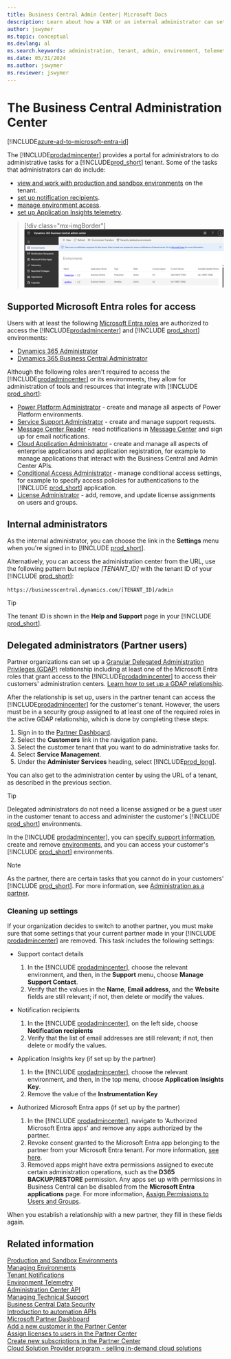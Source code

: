 ```yaml
---
title: Business Central Admin Center| Microsoft Docs
description: Learn about how a VAR or an internal administrator can set update windows and other admin tasks.  
author: jswymer
ms.topic: conceptual
ms.devlang: al
ms.search.keywords: administration, tenant, admin, environment, telemetry
ms.date: 05/31/2024
ms.author: jswymer
ms.reviewer: jswymer
---
```

# The Business Central Administration Center

[!INCLUDE[azure-ad-to-microsoft-entra-id](~/../shared-content/shared/azure-ad-to-microsoft-entra-id.md)]

The [!INCLUDE[prodadmincenter](../developer/includes/prodadmincenter.md)] provides a portal for administrators to do administrative tasks for a [!INCLUDE[prod_short](../developer/includes/prod_short.md)] tenant. Some of the tasks that administrators can do include:

- [view and work with production and sandbox environments](tenant-admin-center-environments.md) on the tenant.
- [set up notification recipients](tenant-admin-center-notifications.md).
- [manage environment access](tenant-admin-center-manage-access.md).
- [set up Application Insights telemetry](telemetry-enable-application-insights.md).

> [!div class="mx-imgBorder"]
> ![Business Central Admin Center.](../developer/media/admin/business_central_admin_center.png)

## Supported Microsoft Entra roles for access

Users with at least the following [Microsoft Entra roles](/entra/identity/role-based-access-control/permissions-reference) are authorized to access the [!INCLUDE[prodadmincenter](../developer/includes/prodadmincenter.md)] and [!INCLUDE [prod_short](../developer/includes/prod_short.md)] environments:

- [Dynamics 365 Administrator](/entra/identity/role-based-access-control/permissions-reference#dynamics-365-administrator)
- [Dynamics 365 Business Central Administrator](/entra/identity/role-based-access-control/permissions-reference#dynamics-365-business-central-administrator)

Although the following roles aren't required to access the [!INCLUDE[prodadmincenter](../developer/includes/prodadmincenter.md)] or its environments, they allow for administration of tools and resources that integrate with [!INCLUDE [prod_short](../developer/includes/prod_short.md)]:

- [Power Platform Administrator](/entra/identity/role-based-access-control/permissions-reference#power-platform-administrator) - create and manage all aspects of Power Platform environments.
- [Service Support Administrator](/entra/identity/role-based-access-control/permissions-reference#service-support-administrator) - create and manage support requests.
- [Message Center Reader](/entra/identity/role-based-access-control/permissions-reference#message-center-reader) - read notifications in [Message Center](/microsoft-365/admin/manage/message-center) and sign up for email notifications.
- [Cloud Application Administrator](/entra/identity/role-based-access-control/permissions-reference#cloud-application-administrator) - create and manage all aspects of enterprise applications and application registration, for example to manage applications that interact with the Business Central and Admin Center APIs.
- [Conditional Access Administrator](/entra/identity/role-based-access-control/permissions-reference#cloud-application-administrator) - manage conditional access settings, for example to specify access policies for authentications to the [!INCLUDE [prod_short](../developer/includes/prod_short.md)] application.
- [License Administrator](/entra/identity/role-based-access-control/permissions-reference#license-administrator) - add, remove, and update license assignments on users and groups.

## Internal administrators

As the internal administrator, you can choose the link in the **Settings** menu when you're signed in to [!INCLUDE [prod_short](../developer/includes/prod_short.md)].  

Alternatively, you can access the administration center from the URL, use the following pattern but replace *[TENANT_ID]* with the tenant ID of your [!INCLUDE [prod_short](../developer/includes/prod_short.md)]:

`https://businesscentral.dynamics.com/[TENANT_ID]/admin`

> [!TIP]
> The tenant ID is shown in the **Help and Support** page in your [!INCLUDE [prod_short](../developer/includes/prod_short.md)].  

## Delegated administrators (Partner users)

Partner organizations can set up a [Granular Delegated Administration Privileges (GDAP)](/partner-center/gdap-introduction) relationship including at least one of the Microsoft Entra roles that grant access to the [!INCLUDE[prodadmincenter](../developer/includes/prodadmincenter.md)] to access their customers' administration centers. [Learn how to set up a GDAP relationship](/partner-center/gdap-obtain-admin-permissions-to-manage-customer).

After the relationship is set up, users in the partner tenant can access the [!INCLUDE[prodadmincenter](../developer/includes/prodadmincenter.md)] for the customer's tenant. However, the users must be in a security group assigned to at least one of the required roles in the active GDAP relationship, which is done by completing these steps:

1. Sign in to the [Partner Dashboard](https://partnercenter.microsoft.com/dashboard).
2. Select the **Customers** link in the navigation pane.
3. Select the customer tenant that you want to do administrative tasks for.
4. Select **Service Management**.
5. Under the **Administer Services** heading, select [!INCLUDE[prod_long](../developer/includes/prod_long.md)].

You can also get to the administration center by using the URL of a tenant, as described in the previous section.

> [!TIP]
> Delegated administrators do not need a license assigned or be a guest user in the customer tenant to access and administer the customer's [!INCLUDE [prod_short](../developer/includes/prod_short.md)] environments.

In the [!INCLUDE [prodadmincenter](../developer/includes/prodadmincenter.md)], you can [specify support information](../technical-support.md#configuring-the-support-experience), create and remove [environments](tenant-admin-center-environments.md), and you can access your customer's [!INCLUDE [prod_short](../developer/includes/prod_short.md)] environments.

> [!NOTE]
> As the partner, there are certain tasks that you cannot do in your customers' [!INCLUDE [prod_short](../developer/includes/prod_short.md)]. For more information, see [Administration as a partner](tenant-administration.md#administration-as-a-partner).

### Cleaning up settings

If your organization decides to switch to another partner, you must make sure that some settings that your current partner made in your [!INCLUDE [prodadmincenter](../developer/includes/prodadmincenter.md)] are removed. This task includes the following settings:

- Support contact details

    1. In the [!INCLUDE [prodadmincenter](../developer/includes/prodadmincenter.md)], choose the relevant environment, and then, in the **Support** menu, choose **Manage Support Contact**.
    2. Verify that the values in the **Name**, **Email address**, and the **Website** fields are still relevant; if not, then delete or modify the values.

- Notification recipients

    1. In the [!INCLUDE [prodadmincenter](../developer/includes/prodadmincenter.md)], on the left side, choose **Notification recipients**
    2. Verify that the list of email addresses are still relevant; if not, then delete or modify the values.

- Application Insights key (if set up by the partner)

    1. In the [!INCLUDE [prodadmincenter](../developer/includes/prodadmincenter.md)], choose the relevant environment, and then, in the top menu, choose **Application Insights Key**.
    2. Remove the value of the **Instrumentation Key**

- Authorized Microsoft Entra apps (if set up by the partner)

    1. In the [!INCLUDE [prodadmincenter](../developer/includes/prodadmincenter.md)], navigate to 'Authorized Microsoft Entra apps' and remove any apps authorized by the partner.
    2. Revoke consent granted to the Microsoft Entra app belonging to the partner from your Microsoft Entra tenant. For more information, [see here](/azure/active-directory/manage-apps/manage-application-permissions).
    3. Removed apps might have extra permissions assigned to execute certain administration operations, such as the **D365 BACKUP/RESTORE** permission. Any apps set up with permissions in Business Central can be disabled from the **Microsoft Entra applications** page. For more information, [Assign Permissions to Users and Groups](/dynamics365/business-central/ui-define-granular-permissions).

When you establish a relationship with a new partner, they fill in these fields again.


## Related information

[Production and Sandbox Environments](environment-types.md)  
[Managing Environments](tenant-admin-center-environments.md)  
[Tenant Notifications](tenant-admin-center-notifications.md)  
[Environment Telemetry](tenant-admin-center-telemetry.md)  
[Administration Center API](administration-center-api.md)  
[Managing Technical Support](manage-technical-support.md)  
[Business Central Data Security](../security/data-security.md)  
[Introduction to automation APIs](itpro-introduction-to-automation-apis.md)  
[Microsoft Partner Dashboard](https://partnercenter.microsoft.com/dashboard)  
[Add a new customer in the Partner Center](/partner-center/add-a-new-customer)  
[Assign licenses to users in the Partner Center](/partner-center/assign-licenses-to-users)  
[Create new subscriptions in the Partner Center](/partner-center/create-a-new-subscription)  
[Cloud Solution Provider program - selling in-demand cloud solutions](/partner-center/csp-overview)  
